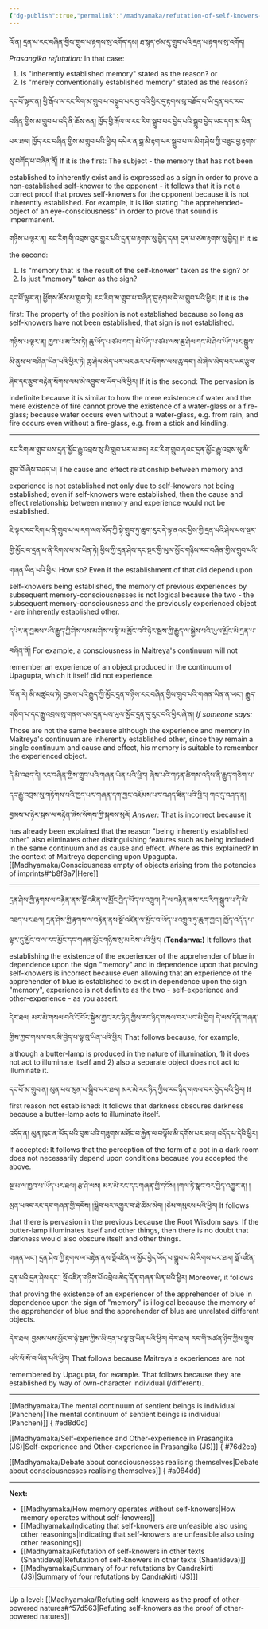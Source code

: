 ```yaml
---
{"dg-publish":true,"permalink":"/madhyamaka/refutation-of-self-knowers-as-the-basis-for-memory/"}
---
```


འོ་ན། དྲན་པ་རང་བཞིན་གྱིས་གྲུབ་པ་རྟགས་སུ་འགོད་དམ། ཐ་སྙད་ཙམ་དུ་གྲུབ་པའི་དྲན་པ་རྟགས་སུ་འགོད།
*Prasangika refutation:* In that case:
1. Is "inherently established memory" stated as the reason? or 
2. Is "merely conventionally established memory" stated as the reason?

དང་པོ་ལྟར་ན། ཕྱི་རྒོལ་ལ་རང་རིག་མ་གྲུབ་པ་བསྒྲུབ་པར་བྱ་བའི་ཕྱིར་དུ་རྟགས་སུ་བརྗོད་པ་ཡི་དྲན་པར་རང་བཞིན་གྱིས་མ་གྲུབ་པ་འདི་ནི་ཆོས་ཅན། 
ཁྱོད་ཕྱི་རྒོལ་ལ་རང་རིག་སྒྲུབ་པར་བྱེད་པའི་སྒྲུབ་བྱེད་ཡང་དག་མ་ཡིན་པར་ཐལ། ཁྱོད་རང་བཞིན་གྱིས་མ་གྲུབ་པའི་ཕྱིར། 
དཔེར་ན་སྒྲ་མི་རྟག་པར་སྒྲུབ་པ་ལ་མིག་ཤེས་ཀྱི་བཟུང་བྱ་རྟགས་སུ་བཀོད་པ་བཞིན་ནོ།
If it is the first: The subject - the memory that has not been established to inherently exist and is expressed as a sign in order to prove a non-established self-knower to the opponent - it follows that it is not a correct proof that proves self-knowers for the opponent because it is not inherently established. For example, it is like stating "the apprehended-object of an eye-consciousness" in order to prove that sound is impermanent.

གཉིས་པ་ལྟར་ན། རང་རིག་གི་འབྲས་བུར་གྱུར་པའི་དྲན་པ་རྟགས་སུ་བྱེད་དམ། དྲན་པ་ཙམ་རྟགས་སུ་བྱེད།
If it is the second:
1. Is "memory that is the result of the self-knower" taken as the sign? or
2. Is just "memory" taken as the sign?

དང་པོ་ལྟར་ན། ཕྱོགས་ཆོས་མ་གྲུབ་ཏེ། རང་རིག་མ་གྲུབ་པ་བཞིན་དུ་རྟགས་དེ་མ་གྲུབ་པའི་ཕྱིར།
If it is the first: The property of the position is not established because so long as self-knowers have not been established, that sign is not established.

གཉིས་པ་ལྟར་ན། ཁྱབ་པ་མ་ངེས་ཏེ། ཆུ་ཡོད་པ་ཙམ་དང་། མེ་ཡོད་པ་ཙམ་ལས་ཆུ་ཤེལ་དང་མེ་ཤེལ་ཡོད་པར་སྒྲུབ་མི་ནུས་པ་བཞིན་ཡིན་པའི་ཕྱིར་ཏེ། 
ཆུ་ཤེལ་མེད་པར་ཡང་ཆར་པ་སོགས་ལས་ཆུ་དང་། མེ་ཤེལ་མེད་པར་ཡང་རྩུབ་ཤིང་དང་རྩུབ་བརྟེན་སོགས་ལས་མེ་འབྱུང་བ་ཡོད་པའི་ཕྱིར། 
If it is the second: The pervasion is indefinite because it is similar to how the mere existence of water and the mere existence of fire cannot prove the existence of a water-glass or a fire-glass; because water occurs even without a water-glass, e.g. from rain, and fire occurs even without a fire-glass, e.g. from a stick and kindling.

---
རང་རིག་མ་གྲུབ་པས་དྲན་མྱོང་རྒྱུ་འབྲས་སུ་མི་གྲུབ་པར་མ་ཟད། རང་རིག་གྲུབ་ནའང་དྲན་མྱོང་རྒྱུ་འབྲས་སུ་མི་གྲུབ་བོ་ཞེས་བཤད་པ།
The cause and effect relationship between memory and experience is not established not only due to self-knowers not being established; even if self-knowers were established, then the cause and effect relationship between memory and experience would not be established.

ཇི་ལྟར་རང་རིག་པ་ནི་གྲུབ་པ་ལ་རག་ལས་མོད་ཀྱི་སྟེ་གྲུབ་ཏུ་ཆུག་རུང་དེ་ལྟ་ནའང་ཕྱིས་ཀྱི་དྲན་པའི་ཤེས་པས་སྔར་གྱི་མྱོང་བ་དྲན་པ་ནི་རིགས་པ་མ་ཡིན་ཏེ། 
ཕྱིས་ཀྱི་དྲན་ཤེས་དང་སྔར་གྱི་ཡུལ་མྱོང་གཉིས་རང་བཞིན་གྱིས་གྲུབ་པའི་གཞན་ཡིན་པའི་ཕྱིར།
How so? Even if the establishment of that did depend upon self-knowers being established, the memory of previous experiences by subsequent memory-consciousnesses is not logical because the two - the subsequent memory-consciousness and the previously experienced object - are inherently established other.

དཔེར་ན་བྱམས་པའི་རྒྱུད་ཀྱི་ཤེས་པས་མ་ཤེས་པ་སྟེ་མ་མྱོང་བའི་ཉེར་སྦས་ཀྱི་རྒྱུད་ལ་སྐྱེས་པའི་ཡུལ་མྱོང་མི་དྲན་པ་བཞིན་ནོ།
For example, a consciousness in Maitreya's continuum will not remember an experience of an object produced in the continuum of Upagupta, which it itself did not experience.

ཁོ་ན་རེ། མི་མཚུངས་ཏེ། བྱམས་པའི་རྒྱུད་ཀྱི་མྱོང་དྲན་གཉིས་རང་བཞིན་གྱིས་གྲུབ་པའི་གཞན་ཡིན་ན་ཡང་། 
རྒྱུད་གཅིག་པ་དང་རྒྱུ་འབྲས་སུ་གནས་པས་དྲན་པས་ཡུལ་མྱོང་དྲན་དུ་རུང་བའི་ཕྱིར་ཞེ་ན།
*If someone says:* Those are not the same because although the experience and memory in Maitreya's continuum are inherently established other, since they remain a single continuum and cause and effect, his memory is suitable to remember the experienced object.

དེ་མི་འཐད་དེ། རང་བཞིན་གྱིས་གྲུབ་པའི་གཞན་ཡིན་པའི་ཕྱིར། ཞེས་པའི་གཏན་ཚིགས་འདིས་ནི་རྒྱུད་གཅིག་པ་དང་རྒྱུ་འབྲས་སུ་གཏོགས་པའི་ཁྱད་པར་གཞན་དག་ཀྱང་འཇོམས་པར་བཤད་ཟིན་པའི་ཕྱིར། གང་དུ་བཤད་ན། བྱམས་པ་ཉེར་སྦས་ལ་བརྟེན་ཞེས་སོགས་ཀྱི་སྐབས་སུའོ།
*Answer:* That is incorrect because it has already been explained that the reason "being inherently established other" also eliminates other distinguishing features such as being included in the same continuum and as cause and effect.
Where as this explained? In the context of Maitreya depending upon Upagupta. [[Madhyamaka/Consciousness empty of objects arising from the potencies of imprints#^b8f8a7\|Here]]

---

དྲན་ཤེས་ཀྱི་རྟགས་ལ་བརྟེན་ནས་སྔོ་འཛིན་ལ་མྱོང་བྱེད་ཡོད་པ་འགྲུབ། དེ་ལ་བརྟེན་ནས་རང་རིག་སྒྲུབ་པ་དེ་མི་འཐད་པར་ཐལ། 
དྲན་ཤེས་ཀྱི་རྟགས་ལ་བརྟེན་ནས་སྔོ་འཛིན་ལ་མྱོང་བ་ཡོད་པ་འགྲུབ་ཏུ་ཆུག་ཀྱང༌། ཁྱོད་འདོད་པ་ལྟར་དུ་མྱོང་བ་ལ་རང་མྱོང་དང་གཞན་མྱོང་གཉིས་སུ་མ་ངེས་པའི་ཕྱིར། 
**(Tendarwa:)** It follows that establishing the existence of the experiencer of the apprehender of blue in dependence upon the sign "memory" and in dependence upon that proving self-knowers is incorrect because even allowing that an experience of the apprehender of blue is established to exist in dependence upon the sign "memory", experience is not definite as the two - self-experience and other-experience - as you assert.

དེར་ཐལ། མར་མེ་གསལ་བའི་ངོ་བོར་སྐྱེས་ཀྱང་རང་ཉིད་ཀྱིས་རང་ཉིད་གསལ་བར་ཡང་མི་བྱེད། དེ་ལས་དོན་གཞན་གྱིས་ཀྱང་གསལ་བར་མི་བྱེད་པ་ལྟ་བུ་ཡིན་པའི་ཕྱིར། 
That follows because, for example, although a butter-lamp is produced in the nature of illumination, 1) it does not act to illuminate itself and 2) also a separate object does not act to illuminate it.

དང་པོ་མ་གྲུབ་ན། མུན་པས་མུན་པ་སྒྲིབ་པར་ཐལ། མར་མེ་རང་ཉིད་ཀྱིས་རང་ཉིད་གསལ་བར་བྱེད་པའི་ཕྱིར།
If first reason not established: It follows that darkness obscures darkness because a butter-lamp acts to illuminate itself.

འདོད་ན། མུན་ཁུང་ན་ཡོད་པའི་བུམ་པའི་གཟུགས་མཐོང་བ་རྐྱེན་ལ་བལྟོས་མི་དགོས་པར་ཐལ། འདོད་པ་དེའི་ཕྱིར།
If accepted: It follows that the perception of the form of a pot in a dark room does not necessarily depend upon conditions because you accepted the above.

སྔ་མ་ལ་ཁྱབ་པ་ཡོད་པར་ཐལ། རྩ་ཤེ་ལས། 
མར་མེ་རང་དང་གཞན་གྱི་དངོས། །གལ་ཏེ་སྣང་བར་བྱེད་འགྱུར་ན། །མུན་པའང་རང་དང་གཞན་གྱི་དངོས། །སྒྲིབ་པར་འགྱུར་བ་ཐེ་ཚོམ་མེད། །ཅེས་གསུངས་པའི་ཕྱིར།
It follows that there is pervasion in the previous because the Root Wisdom says: If the butter-lamp illuminates itself and other things, then there is no doubt that darkness would also obscure itself and other things.

གཞན་ཡང༌། དྲན་ཤེས་ཀྱི་རྟགས་ལ་བརྟེན་ནས་སྔོའཛིན་ལ་མྱོང་བྱེད་ཡོད་པ་སྒྲུབ་པ་མི་རིགས་པར་ཐལ། 
སྔོ་འཛིན་དྲན་པའི་དྲན་ཤེས་དང༌། སྔོ་འཛིན་གཉིས་པོ་འབྲེལ་མེད་དོན་གཞན་ཡིན་པའི་ཕྱིར།
Moreover, it follows that proving the existence of an experiencer of the apprehender of blue in dependence upon the sign of "memory" is illogical because the memory of the apprehender of blue and the apprehender of blue are unrelated different objects.

དེར་ཐལ། བྱམས་པས་མྱོང་བ་ཉེ་སྦས་ཀྱིས་མི་དྲན་པ་ལྟ་བུ་ཡིན་པའི་ཕྱིར།
དེར་ཐལ། རང་གི་མཚན་ཉིད་ཀྱིས་གྲུབ་པའི་སོ་སོ་བ་ཡིན་པའི་ཕྱིར།
That follows because Maitreya's experiences are not remembered by Upagupta, for example.
That follows because they are established by way of own-character individual (/different).

---
[[Madhyamaka/The mental continuum of sentient beings is individual (Panchen)\|The mental continuum of sentient beings is individual (Panchen)]]
{ #ed8d0d}


[[Madhyamaka/Self-experience and Other-experience in Prasangika (JS)\|Self-experience and Other-experience in Prasangika (JS)]]
{ #76d2eb}


[[Madhyamaka/Debate about consciousnesses realising themselves\|Debate about consciousnesses realising themselves]]
{ #a084dd}


---
**Next:**
- [[Madhyamaka/How memory operates without self-knowers\|How memory operates without self-knowers]]
- [[Madhyamaka/Indicating that self-knowers are unfeasible also using other reasonings\|Indicating that self-knowers are unfeasible also using other reasonings]]
- [[Madhyamaka/Refutation of self-knowers in other texts (Shantideva)\|Refutation of self-knowers in other texts (Shantideva)]]
- [[Madhyamaka/Summary of four refutations by Candrakirti (JS)\|Summary of four refutations by Candrakirti (JS)]]



---
Up a level: [[Madhyamaka/Refuting self-knowers as the proof of other-powered natures#^57d563\|Refuting self-knowers as the proof of other-powered natures]]